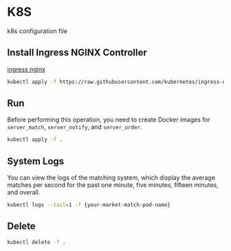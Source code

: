 # K8S

k8s configuration file

## Install Ingress NGINX Controller

[ingress nginx](https://github.com/kubernetes/ingress-nginx)

```bash
kubectl apply -f https://raw.githubusercontent.com/kubernetes/ingress-nginx/controller-v1.12.0-beta.0/deploy/static/provider/cloud/deploy.yaml
```

## Run

Before performing this operation, you need to create Docker images for `server_match`, `server_notify`, and `server_order`.

```bash
kubectl apply -f .
```

## System Logs

You can view the logs of the matching system, which display the average matches per second for the past one minute, five minutes, fifteen minutes, and overall.

```bash
kubectl logs --tail=1 -f {your-market-match-pod-name}
```

## Delete

```bash
kubectl delete -f .
```
